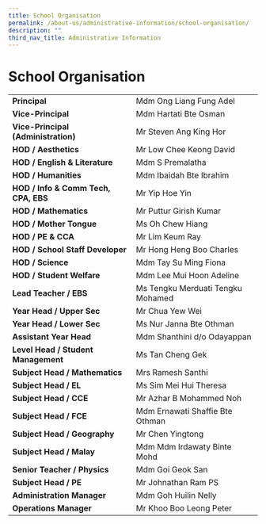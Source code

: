 ```yaml
---
title: School Organisation
permalink: /about-us/administrative-information/school-organisation/
description: ""
third_nav_title: Administrative Information
---
```

# **School Organisation**

|  	|  	|
|---	|---	|
| **Principal** 	| Mdm Ong Liang Fung Adel 	|
| **Vice-Principal** 	| Mdm Hartati Bte Osman 	|
| **Vice-Principal (Administration)** 	| Mr Steven Ang King Hor 	|
| **HOD / Aesthetics** 	| Mr Low Chee Keong David  	|
| **HOD / English & Literature** 	| Mdm S Premalatha  	|
| **HOD / Humanities** 	| Mdm Ibaidah Bte Ibrahim  	|
| **HOD / Info & Comm Tech, CPA, EBS** 	| Mr Yip Hoe Yin  	|
| **HOD / Mathematics** 	| Mr Puttur Girish Kumar  	|
| **HOD / Mother Tongue** 	| Ms Oh Chew Hiang  	|
| **HOD / PE & CCA** 	| Mr Lim Keum Ray  	|
| **HOD / School Staff Developer** 	| Mr Hong Heng Boo Charles  	|
| **HOD / Science** 	| Mdm Tay Su Ming Fiona 	|
| **HOD / Student Welfare** 	| Mdm Lee Mui Hoon Adeline  	|
| **Lead Teacher / EBS** 	| Ms Tengku Merduati Tengku Mohamed 	|
| **Year Head / Upper Sec** 	| Mr Chua Yew Wei 	|
| **Year Head / Lower Sec** 	| Ms Nur Janna Bte Othman 	|
| **Assistant Year Head** 	| Mdm Shanthini d/o Odayappan   	|
| **Level Head / Student Management** 	| Ms Tan Cheng Gek 	|
| **Subject Head / Mathematics** 	| Mrs Ramesh Santhi 	|
| **Subject Head / EL** 	| Ms Sim Mei Hui Theresa  	|
| **Subject Head / CCE** 	| Mr Azhar B Mohammed Noh 	|
| **Subject Head / FCE** 	| Mdm Ernawati Shaffie Bte Othman  	|
| **Subject Head / Geography** 	| Mr Chen Yingtong  	|
| **Subject Head / Malay** 	| Mdm Mdm Irdawaty Binte Mohd 	|
| **Senior Teacher / Physics** 	| Mdm Goi Geok San 	|
| **Subject Head / PE** 	| Mr Johnathan Ram PS  	|
| **Administration Manager** 	| Mdm Goh Huilin Nelly  	|
| **Operations Manager** 	| Mr Khoo Boo Leong Peter  	|